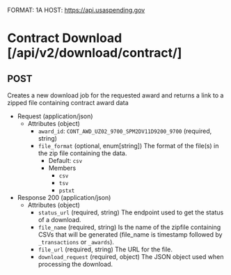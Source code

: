 FORMAT: 1A
HOST: https://api.usaspending.gov

# Contract Download [/api/v2/download/contract/]

## POST

Creates a new download job for the requested award and returns a link to a zipped file containing contract award data

+ Request (application/json)
    + Attributes (object)
        + `award_id`: `CONT_AWD_UZ02_9700_SPM2DV11D9200_9700` (required, string)
        + `file_format` (optional, enum[string])
            The format of the file(s) in the zip file containing the data.
            + Default: `csv`
            + Members
                + `csv`
                + `tsv`
                + `pstxt`
+ Response 200 (application/json)
    + Attributes (object)
        + `status_url` (required, string)
            The endpoint used to get the status of a download.
        + `file_name` (required, string)
            Is the name of the zipfile containing CSVs that will be generated (file_name is timestamp followed by `_transactions` or `_awards`).
        + `file_url` (required, string)
            The URL for the file.
        + `download_request` (required, object)
            The JSON object used when processing the download.